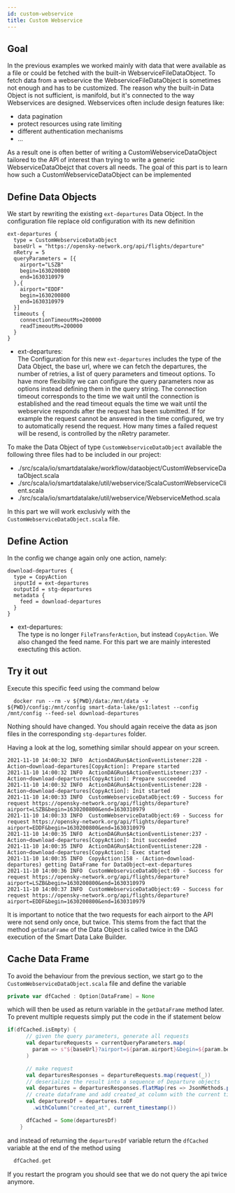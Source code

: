 ```yaml
---
id: custom-webservice
title: Custom Webservice
---
```


## Goal
In the previous examples we worked mainly with data that were available as a file or could be fetched with the built-in WebserviceFileDataObject. To fetch data from a webservice the WebserviceFileDataObject is sometimes not enough and has to be customized. The reason why the built-in Data Object is not sufficient, is manifold, but it's connected to the way Webservices are designed. Webservices often include design features like: 
* data pagination
* protect resources using rate limiting 
* different authentication mechanisms
* ...

As a result one is often better of writing a CustomWebserviceDataObject tailored to the API of interest than trying to write a generic WebserviceDataObejct that covers all needs. The goal of this part is to learn how such a CustomWebserviceDataObject can be implemented

## Define Data Objects
We start by rewriting the existing `ext-departures` Data Object. In the configuration file replace old configuration with its new definition
```
ext-departures {
  type = CustomWebserviceDataObject
  baseUrl = "https://opensky-network.org/api/flights/departure"
  nRetry = 5
  queryParameters = [{
    airport="LSZB"
    begin=1630200800
    end=1630310979
  },{
    airport="EDDF"
    begin=1630200800
    end=1630310979
  }]
  timeouts {
    connectionTimeoutMs=200000
    readTimeoutMs=200000
  }
}
```
- ext-departures:    
  The Configuration for this new `ext-departures` includes the type of the Data Object, the base url, where we can fetch the departures, the number of retries, a list of query parameters and timeout options. To have more flexibility we can configure the query parameters now as options instead defining them in the query string. The connection timeout corresponds to the time we wait until the connection is established and the read timeout equals the time we wait until the webservice responds after the request has been submitted. If for example the request cannot be answered in the time configured, we try to automatically resend the request. How many times a failed request will be resend, is controlled by the nRetry parameter. 

To make the Data Object of type `CustomWebserviceDataObject` available the following three files had to be included in our project:  
  - ./src/scala/io/smartdatalake/workflow/dataobject/CustomWebserviceDataObject.scala
  - ./src/scala/io/smartdatalake/util/webservice/ScalaCustomWebserviceClient.scala
  - ./src/scala/io/smartdatalake/util/webservice/WebserviceMethod.scala

In this part we will work exclusivly with the `CustomWebserviceDataObject.scala` file. 

## Define Action
In the config we change again only one action, namely:
```
download-departures {
  type = CopyAction
  inputId = ext-departures
  outputId = stg-departures
  metadata {
    feed = download-departures
  }
}
```
- ext-departures:  
  The type is no longer `FileTransferAction`, but instead `CopyAction`. We also changed the feed name. For this part we are mainly interested exectuting this action.

## Try it out
Execute this specific feed using the command below
```
  docker run --rm -v ${PWD}/data:/mnt/data -v ${PWD}/config:/mnt/config smart-data-lake/gs1:latest --config /mnt/config --feed-sel download-departures
```
Nothing should have changed. You should again receive the data as json files in the corresponding `stg-departures` folder.

Having a look at the log, something similar should appear on your screen. 
```
2021-11-10 14:00:32 INFO  ActionDAGRun$ActionEventListener:228 - Action~download-departures[CopyAction]: Prepare started
2021-11-10 14:00:32 INFO  ActionDAGRun$ActionEventListener:237 - Action~download-departures[CopyAction]: Prepare succeeded
2021-11-10 14:00:32 INFO  ActionDAGRun$ActionEventListener:228 - Action~download-departures[CopyAction]: Init started
2021-11-10 14:00:33 INFO  CustomWebserviceDataObject:69 - Success for request https://opensky-network.org/api/flights/departure?airport=LSZB&begin=1630200800&end=1630310979
2021-11-10 14:00:33 INFO  CustomWebserviceDataObject:69 - Success for request https://opensky-network.org/api/flights/departure?airport=EDDF&begin=1630200800&end=1630310979
2021-11-10 14:00:35 INFO  ActionDAGRun$ActionEventListener:237 - Action~download-departures[CopyAction]: Init succeeded
2021-11-10 14:00:35 INFO  ActionDAGRun$ActionEventListener:228 - Action~download-departures[CopyAction]: Exec started
2021-11-10 14:00:35 INFO  CopyAction:158 - (Action~download-departures) getting DataFrame for DataObject~ext-departures
2021-11-10 14:00:36 INFO  CustomWebserviceDataObject:69 - Success for request https://opensky-network.org/api/flights/departure?airport=LSZB&begin=1630200800&end=1630310979
2021-11-10 14:00:37 INFO  CustomWebserviceDataObject:69 - Success for request https://opensky-network.org/api/flights/departure?airport=EDDF&begin=1630200800&end=1630310979
```
It is important to notice that the two requests for each airport to the API were not send only once, but twice. This stems from the fact that the method `getDataFrame` of the Data Object is called twice in the DAG execution of the Smart Data Lake Builder. 

## Cache Data Frame
To avoid the behaviour from the previous section, we start go to the `CustomWebserviceDataObject.scala` file and define the variable
```scala
private var dfCached : Option[DataFrame] = None
```
which will then be used as return variable in the `getDataFrame` method later. To prevent multiple requests simply put the code in the if statement below
```scala
if(dfCached.isEmpty) {
      // given the query parameters, generate all requests
      val departureRequests = currentQueryParameters.map(
        param => s"${baseUrl}?airport=${param.airport}&begin=${param.begin}&end=${param.end}"
      )

      // make request
      val departuresResponses = departureRequests.map(request(_))
      // deserialize the result into a sequence of Departure objects
      val departures = departuresResponses.flatMap(res => JsonMethods.parse(new String(res)).extract[Seq[Departure]])
      // create dataframe and add created_at column with the current timestamp
      val departuresDf = departures.toDF
        .withColumn("created_at", current_timestamp())

      dfCached = Some(departuresDf)
    }
```
and instead of returning the `departuresDf` variable return the `dfCached` variable at the end of the method using
```scala
  dfCached.get
```
If you restart the program you should see that we do not query the api twice anymore.